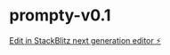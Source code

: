 # prompty-v0.1

[Edit in StackBlitz next generation editor ⚡️](https://stackblitz.com/~/github.com/Ariefrse/prompty-v0.1)